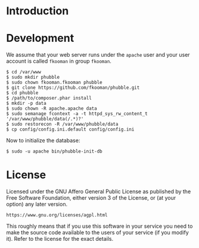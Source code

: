 # Introduction

# Development
We assume that your web server runs under the `apache` user and your user 
account is called `fkooman` in group `fkooman`.

    $ cd /var/www
    $ sudo mkdir phubble
    $ sudo chown fkooman.fkooman phubble
    $ git clone https://github.com/fkooman/phubble.git
    $ cd phubble
    $ /path/to/composer.phar install
    $ mkdir -p data
    $ sudo chown -R apache.apache data
    $ sudo semanage fcontext -a -t httpd_sys_rw_content_t '/var/www/phubble/data(/.*)?'
    $ sudo restorecon -R /var/www/phubble/data
    $ cp config/config.ini.default config/config.ini

Now to initialize the database:

    $ sudo -u apache bin/phubble-init-db

# License
Licensed under the GNU Affero General Public License as published by the Free 
Software Foundation, either version 3 of the License, or (at your option) any 
later version.

    https://www.gnu.org/licenses/agpl.html

This roughly means that if you use this software in your service you need to 
make the source code available to the users of your service (if you modify
it). Refer to the license for the exact details.

